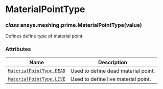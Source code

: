 <!-- vale off -->

# MaterialPointType

<a id="ansys.meshing.prime.MaterialPointType"></a>

### *class* ansys.meshing.prime.MaterialPointType(value)

Defines define type of material point.

<!-- !! processed by numpydoc !! -->

### Attributes

| Name | Description |
|------------------------------------------------------------------------------------------------------------------------|---------------------------------------|
| [`MaterialPointType.DEAD`](ansys.meshing.prime.MaterialPointType.DEAD.md#ansys.meshing.prime.MaterialPointType.DEAD)   | Used to define dead material point.   |
| [`MaterialPointType.LIVE`](ansys.meshing.prime.MaterialPointType.LIVE.md#ansys.meshing.prime.MaterialPointType.LIVE)   | Used to define live material point.   |
<!-- vale on -->
